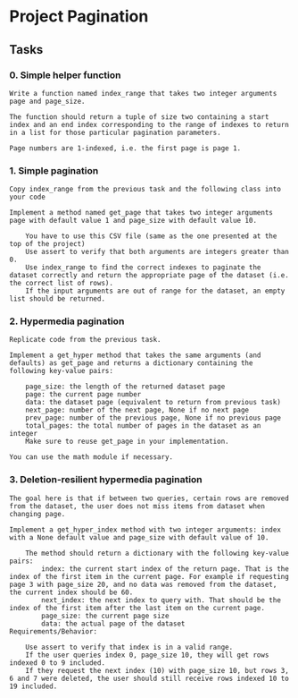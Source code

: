 # Project Pagination

## Tasks

### 0. Simple helper function
    Write a function named index_range that takes two integer arguments page and page_size.

    The function should return a tuple of size two containing a start index and an end index corresponding to the range of indexes to return in a list for those particular pagination parameters.

    Page numbers are 1-indexed, i.e. the first page is page 1.

### 1. Simple pagination
    Copy index_range from the previous task and the following class into your code

    Implement a method named get_page that takes two integer arguments page with default value 1 and page_size with default value 10.

        You have to use this CSV file (same as the one presented at the top of the project)
        Use assert to verify that both arguments are integers greater than 0.
        Use index_range to find the correct indexes to paginate the dataset correctly and return the appropriate page of the dataset (i.e. the correct list of rows).
        If the input arguments are out of range for the dataset, an empty list should be returned.

### 2. Hypermedia pagination
    Replicate code from the previous task.

    Implement a get_hyper method that takes the same arguments (and defaults) as get_page and returns a dictionary containing the following key-value pairs:

        page_size: the length of the returned dataset page
        page: the current page number
        data: the dataset page (equivalent to return from previous task)
        next_page: number of the next page, None if no next page
        prev_page: number of the previous page, None if no previous page
        total_pages: the total number of pages in the dataset as an integer
        Make sure to reuse get_page in your implementation.

    You can use the math module if necessary.

### 3. Deletion-resilient hypermedia pagination
    The goal here is that if between two queries, certain rows are removed from the dataset, the user does not miss items from dataset when changing page.

    Implement a get_hyper_index method with two integer arguments: index with a None default value and page_size with default value of 10.

        The method should return a dictionary with the following key-value pairs:
            index: the current start index of the return page. That is the index of the first item in the current page. For example if requesting page 3 with page_size 20, and no data was removed from the dataset, the current index should be 60.
            next_index: the next index to query with. That should be the index of the first item after the last item on the current page.
            page_size: the current page size
            data: the actual page of the dataset
    Requirements/Behavior:

        Use assert to verify that index is in a valid range.
        If the user queries index 0, page_size 10, they will get rows indexed 0 to 9 included.
        If they request the next index (10) with page_size 10, but rows 3, 6 and 7 were deleted, the user should still receive rows indexed 10 to 19 included.

